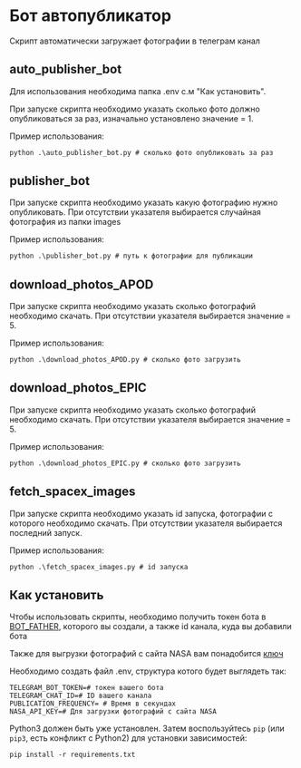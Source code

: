 # Бот автопубликатор

Скрипт автоматически загружает фотографии в телеграм канал
## auto_publisher_bot

Для использования необходима папка .env с.м "Как установить".

При запуске скрипта необходимо указать сколько фото должно опубликоваться за раз, изначально установлено значение = 1.

Пример использования:

```cmd
python .\auto_publisher_bot.py # сколько фото опубликовать за раз
```
## publisher_bot

При запуске скрипта необходимо указать какую фотографию нужно опубликовать. При отсутствии указателя
выбирается случайная фотография из папки images

Пример использования:

```cmd
python .\publisher_bot.py # путь к фотографии для публикации
```

## download_photos_APOD

При запуске скрипта необходимо указать сколько фотографий необходимо скачать. При отсутствии указателя
выбирается значение = 5.

Пример использования:

```cmd
python .\download_photos_APOD.py # сколько фото загрузить 
```

## download_photos_EPIC

При запуске скрипта необходимо указать сколько фотографий необходимо скачать. При отсутствии указателя
выбирается значение = 5.

Пример использования:

```cmd
python .\download_photos_EPIC.py # сколько фото загрузить 
```

## fetch_spacex_images

При запуске скрипта необходимо указать id запуска, фотографии с которого необходимо скачать. При отсутствии указателя
выбирается последний запуск.

Пример использования:

```cmd
python .\fetch_spacex_images.py # id запуска
```

## Как установить

Чтобы использовать скрипты, необходимо получить токен бота в [BOT_FATHER](https://t.me/botfather), которого вы создали,
а также id канала, куда вы добавили бота

Также для выгрузки фотографий с сайта NASA вам понадобится [ключ](https://api.nasa.gov/#apod) 

Необходимо создать файл .env, структура котого будет выглядеть так:

```.dotenv
TELEGRAM_BOT_TOKEN=# токен вашего бота
TELEGRAM_CHAT_ID=# ID вашего канала
PUBLICATION_FREQUENCY= # Время в секундах
NASA_API_KEY=# Для загрузки фотографий с сайта NASA
```


Python3 должен быть уже установлен.
Затем воспользуйтесь `pip` (или `pip3`, есть конфликт с Python2) для 
установки зависимостей:
```
pip install -r requirements.txt
```